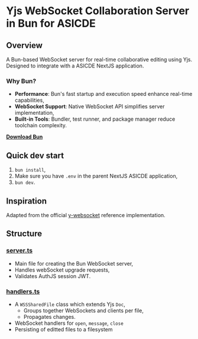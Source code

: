 # Yjs WebSocket Collaboration Server in Bun for ASICDE

## Overview

A Bun-based WebSocket server for real-time collaborative editing using Yjs.
Designed to integrate with a ASICDE NextJS application.

### Why Bun?

-   **Performance**: Bun's fast startup and execution speed enhance real-time capabilities,
-   **WebSocket Support**: Native WebSocket API simplifies server implementation,
-   **Built-in Tools**: Bundler, test runner, and package manager reduce toolchain complexity.

**[Download Bun](https://bun.sh)**

## Quick dev start

1. `bun install`,
2. Make sure you have `.env` in the parent NextJS ASICDE application,
3. `bun dev`.

## Inspiration

Adapted from the official [y-websocket](https://github.com/yjs/y-websocket/tree/master) reference implementation.

## Structure

### [server.ts](./server.ts)

-   Main file for creating the Bun WebSocket server,
-   Handles webSocket upgrade requests,
-   Validates AuthJS session JWT.

### [handlers.ts](./handlers.ts)

-   A `WSSSharedFile` class which extends Yjs `Doc`,
    -   Groups together WebSockets and clients per file,
    -   Propagates changes.
-   WebSocket handlers for `open`, `message`, `close`
-   Persisting of editted files to a filesystem
